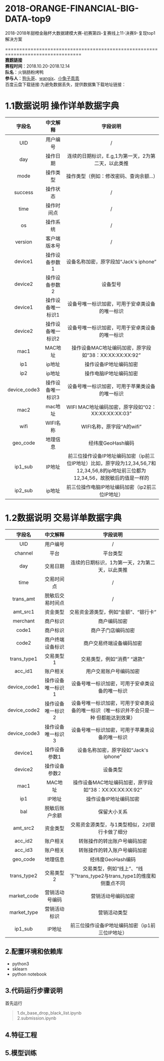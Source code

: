 # 2018-ORANGE-FINANCIAL-BIG-DATA-top9
2018-2018年甜橙金融杯大数据建模大赛-初赛第四-复赛线上11-决赛9-复现top1解决方案 

=================================================================================  
**[赛题链接](http://www.pkbigdata.com/common/cmpt/2018%E5%B9%B4%E7%94%9C%E6%A9%99%E9%87%91%E8%9E%8D%E6%9D%AF%E5%A4%A7%E6%95%B0%E6%8D%AE%E5%BB%BA%E6%A8%A1%E5%A4%A7%E8%B5%9B_%E7%AB%9E%E8%B5%9B%E4%BF%A1%E6%81%AF.html)**  
**赛程时间**：2018.10.20-2018.12.14    
**队名**：火锅肠粉烤鸭     
**参与人**：[狗头哥](https://github.com/bigstrawberrywakaka)、[wangjx](https://github.com/wangjinxile)、[小兔子乖乖](https://github.com/PandasCute)      
百度云盘下载链接:为避免数据丢失，提供数据集下载地址链接：   
 
# 1.1数据说明  操作详单数据字典  

| 字段名      | 中文解释 |  字段说明  |
|:-------:|:-------:|:-------:|
| UID      | 用户编号 |  /  |
| day      | 操作日期 |  连续的日期标识，E.g,1为第一天，2为第二天，以此类推  |
| mode      | 操作类型 |  操作类型（例如：修改密码、查询余额...）  |
|success      | 操作状态 |  /  |
|time      | 操作时间点 |  /  |
|os      | 操作系统 |  /  |
|version      | 客户端版本号 |  /  |
|device1      | 操作设备参数1 |  设备名称加密，原字段加“Jack's iphone”  |
|device2      | 操作设备参数2 |  设备型号  |
|device1      | 操作设备唯一标识1 |  设备号唯一标识加密，可用于安卓类设备的唯一标识  |
|device2      | 操作设备唯一标识2 |  设备号唯一标识加密，可用于安卓类设备的唯一标识  |
|mac1      |MAC地址 |  操作设备MAC地址编码加密，原字段如“38：XX:XX:XX:XX:92”  |
|ip1     | ip地址 |  操作设备IP地址编码加密  |
|ip2     | ip地址 |  操作电脑IP地址编码加密  |
|device_code3     | 操作设备唯一标识3 |  设备号唯一标识加密，可用于苹果类设备的唯一标识  |
|mac2     | mac地址 |  WIFI MAC地址编码加密，原字段如“02：XX:XX:XX:XX:03”  |
|wifi     | WIFI名称 |  WIFI名称，原字段“A的wifi”  |
|geo_code     | 地理信息 |  经纬度GeoHash编码  |
|ip1_sub     | IP地址 |  前三位操作设备IP地址编码加密（ip前三位IP地址）比如，原字段为12,34,56,7和12,34,56,8的ip地址前三位都为12,34,56，故脱敏后的值是一样的   |
|ip2_sub     | ip地址 |  前三位操作电脑IP地址编码加密（ip2前三位IP地址）  |   
# 1.2数据说明  交易详单数据字典 

| 字段名      | 中文解释 |  字段说明  |
|:-------:|:-------:|:-------:|
| UID      | 用户编号 |  /  |
| channel      | 平台 |  平台类型  |
| day      | 交易日期 |  连续的日期标识，1为第一天，2为第二天，以此类推  |
|time      | 交易时间点 |  /  |
|trans_amt      | 脱敏后交易时间点 |  /  |
|amt_src1      | 资金类型 |  交易资金源类型，例如“金额”、“银行卡”  |
|merchant      |商户标识 |  商户编码加密  |
|code1      | 商户标识 | 商户子门店编码加密 |
|code2      | 商户终端设备标识 |  商户交易终端设备编码加密  |
|trans_type1     | 交易类型1 |  交易类型，例如“消费” “退款”  |
|acc_id1      | 账户相关 |  用户交易账户号编码加密  |
|device_code1      |操作设备唯一标识1 |  设备号唯一标识加密，可用于安卓类设备的唯一标识 |
|device_code2      |操作设备唯一标识2 |  设备号唯一标识加密，可用于安卓类设备的唯一标识（唯一标识并不会只是一种 但都能达到效果）|
|device_code3      |操作设备唯一标识3 |  设备号唯一标识加密，可用于苹果类设备的唯一标识 |
|device1    | 操作设备参数1 |  设备名称加密，原字段如“Jack's iphone”  |
|device2    | 操作设备参数2 |  设备类型 |
|mac1     | MAC地址 |  操作设备MAC地址编码加密，原字段如“38：XX:XX:XX:XX:92”  |
|ip1     | IP地址 |  操作设备IP地址编码加密  |
|bal     | 脱敏后账户余额 | 保留大小关系  |
|amt_src2     | 资金类型 |  交易资金源类型，与1类型相似，2对银行卡做了细分 |
|acc_id2     | 账户相关 |  转账操作的转出账户号编码加密 |
|acc_id3     | 账户相关 |  转账操作的转入账户号编码加密 |
|geo_code     | 地理信息 |  经纬度GeoHash编码  |
|trans_type2     |交易类型2 | 交易类型，例如“线上”、“线下”trans_type2与trans_type1的维度和侧重点不同   |
|market_code     | 营销活动号编码 |  营销活动号编码加密  |
|market_type     | 营销活动标识 |  营销活动类型  |
|ip1_sub     | IP地址 |  前三位操作设备IP地址编码加密（ip1前三位IP地址）  |

  
## 2.配置环境和依赖库    
- python3 
- sklearn
- python notebook
## 3.代码运行步骤说明
首先运行
> 1.dx_base_drop_black_list.ipynb  
> 2.submission.ipynb
## 4.特征工程 

## 5.模型训练
 
 
